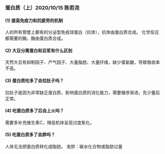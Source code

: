### 蛋白质（上）2020/10/15 陈若尧 

#### (1) 提高免疫力和抗疲劳的机制
人的所有管壁上都有的分泌型免疫球蛋白（抗体），抗体由蛋白质合成。
化学反应都需要的酶，酶由蛋白质合成。

#### (2) 大豆分离蛋白和豆浆有什么区别
天然大豆有抑制因子、产气因子、大量脂肪、大量纤维，缺少蛋氨酸，导致吸收率不高。

#### (3) 蛋白质吃多了会拉肚子吗？
拉肚子是因为非常缺乏蛋白质，影响蛋白质的消化能力，需要循序渐进，先少量后正常。

#### (4) 吃蛋白质多了后会上火吗？
需要多补充维生素C，降低机体呈现过度氧化。

#### (5) 吃蛋白质多了会胖吗？
人体无法把蛋白质转化成脂肪。
发胖：碳水化合物或脂肪过量
